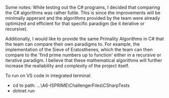 Some notes: 
While testing out the C# programs, I decided that comparing the C# algorithms was rather futile. This is since the improvements will be minimally apperant and the algorithms provided by the team were already optimized and efficient for that specific paradigm (be it iterative or recursive).
 
Additionally, I would like to provide the same Primality Algorithms in C# that the team can compare their own paradigms to. For example, the implementation of the Sieve of Eratosthenes, which the team can then compare to the 'find prime numbers up to function' either in a recursive or iterative paradigm. I believe that these mathematical algorithms will further increase the realiability and complexity of the project itself.

To run on VS code in integrated terminal:
- cd to path: ...\A6-ISPRIME\ChallengerFiles\CSharpTests
- dotnet run